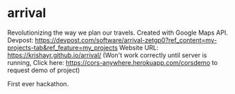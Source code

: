 # arrival
Revolutionizing the way we plan our travels. Created with Google Maps API.
Devpost: https://devpost.com/software/arrival-zetgp0?ref_content=my-projects-tab&ref_feature=my_projects
Website URL: https://krishayr.github.io/arrival/
(Won't work correctly until server is running, Click here: https://cors-anywhere.herokuapp.com/corsdemo to request demo of project)


First ever hackathon.
